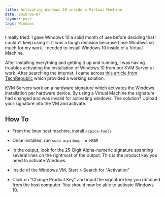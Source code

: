 ```yaml
---
title: Activating Windows 10 inside a Virtual Machine
date: 2018-06-07
layout: post
tags: Windows
---
```


I really tried. I gave Windows 10 a solid month of use before deciding that I couldn't keep using it. It was a tough decision because I use Windows so much for my work. I needed to install Windows 10 inside of a Virtual Machine.

After installing everything and getting it up and running, I was having troubles activating the installation of Windows 10 from our KVM Server at work. After searching the internet, I came across [this article from TechRepublic](https://www.techrepublic.com/article/how-to-install-windows-10-in-a-vm-on-a-linux-machine/) which provided a working solution.

KVM Servers work on a hardware signature which activates the Windows installation per hardware device. By using a Virtual Machine the signature had changed and was invalid for activating windows. The solution? Upload your signature into the VM and activate.

## How To

- From the linux host machine, install `acpica-tools`

- Once installed, run `sudo acpidump -n MSDM`

- In the output, look for the 25-Digit Alpha-numeric signature spanning several lines on the rightmost of the output. This is the product key you need to activate Windows.

- Inside of the Windows VM, Start > Search for "Activation"

- Click on "Change Product Key" and input the signature key you obtained from the host computer. You should now be able to activate Windows 10.